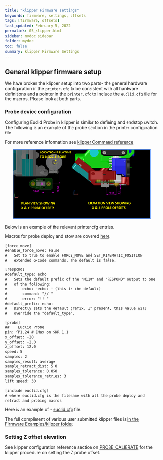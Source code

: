 ```yaml
---
title: "klipper Firmware settings"
keywords: firmware, settings, offsets
tags: [firmware, offsets]
last_updated: February 5, 2022
permalink: 05_klipper.html
sidebar: mydoc_sidebar
folder: mydoc
toc: false
summary: klipper Firmware Settings
---
```

## General klipper firmware setup
We have broken the klipper setup into two parts- the general hardware configuration in the ```printer.cfg``` to be consistent with all hardware definitions and a pointer in the ```printer.cfg``` to include the ```euclid.cfg``` file for the macros. Please look at both parts. 

### Probe device configuration
Configuring Euclid Probe in klipper is similar to defining and endstop switch. The following is an example of the probe section in the printer configuration file.

For more reference information see <a href="https://www.klipper3d.org/G-Codes.html?h=probe#probe" target="blank"> klipper Command reference</a>

<div style="width:100%;text-align:center;"> 
<a href="images\05_probe-offsets-sm.png" data-lity> <img src="images\05_probe-offsets-sm.png" style="width:450px; border:2px solid CornflowerBlue"></a></div>

Below is an example of the relevant printer.cfg entries. 

Macros for probe deploy and stow are covered <a href="https://euclidprobe.github.io/06_klipper3.html">here</a>.   

```
[force_move]
#enable_force_move: False
#   Set to true to enable FORCE_MOVE and SET_KINEMATIC_POSITION
#   extended G-Code commands. The default is false.
```  

```
[respond]
#default_type: echo
#   Sets the default prefix of the "M118" and "RESPOND" output to one
#   of the following:
#       echo: "echo: " (This is the default)
#       command: "// "
#       error: "!! "
#default_prefix: echo:
#   Directly sets the default prefix. If present, this value will
#   override the "default_type".
```   


```
[probe]
##    Euclid Probe
pin: ^P1.24 # ZMax on SKR 1.1
x_offset: -20
y_offset: -2.0
z_offset: 12.0
speed: 5
samples: 2
samples_result: average
sample_retract_dist: 5.0
samples_tolerance: 0.050
samples_tolerance_retries: 3
lift_speed: 30

[include euclid.cfg]
# where euclid.cfg is the filename with all the probe deploy and retract and probing macros

```  
Here is an example of - <a href="https://github.com/nionio6915/Euclid_Probe/tree/main/Firmware_Examples/Klipper/00-euclid_exampleV4.cfg" target="blank">euclid.cfg</a> file. 

The full compliment of various user submitted klipper files is <a href="https://github.com/nionio6915/Euclid_Probe/main/Firmware_Examples/Klipper/" target="blank"> in the Firmware Examples/klipper folder</a>.  


### Setting Z offset elevation
See klipper configuration reference section on <a href="https://www.klipper3d.org/G-Codes.html?h=probe#probe_calibrate" target="blank">PROBE_CALIBRATE</a> for the klipper procedure on setting the Z probe offset. 
